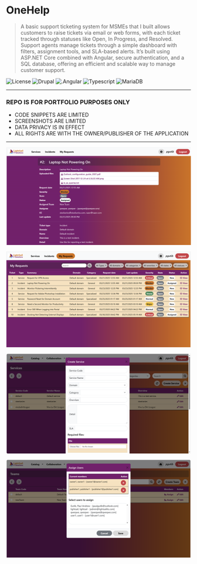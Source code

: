 # OneHelp
> A basic support ticketing system for MSMEs that I built allows customers to raise tickets via email or web forms, with each ticket tracked through statuses like Open, In Progress, and Resolved.
            Support agents manage tickets through a simple dashboard with
            filters, assignment tools, and SLA-based alerts. It’s built using
            ASP.NET Core combined with Angular, secure authentication, and a SQL
            database, offering an efficient and scalable way to manage customer
            support.

![License](https://img.shields.io/badge/license-Apache--2.0-red.svg)
![Drupal](https://img.shields.io/badge/Drupal-10-0C76AB)
![.Angular](https://img.shields.io/badge/Angular-19.0-8A2BE2)
![Typescript](https://img.shields.io/badge/Typescript-5.6-blue)
![MariaDB](https://img.shields.io/badge/MariaDB-10.11-C8102E)

---

### REPO IS FOR PORTFOLIO PURPOSES ONLY
- CODE SNIPPETS ARE LIMITED
- SCREENSHOTS ARE LIMITED
- DATA PRIVACY IS IN EFFECT
- ALL RIGHTS ARE WITH THE OWNER/PUBLISHER OF THE APPLICATION

---

![img1](https://github.com/polljii/onehelp/blob/main/onehelp1.png)

![img2](https://github.com/polljii/onehelp/blob/main/onehelp2.png)

![img3](https://github.com/polljii/onehelp/blob/main/onehelp3.png)

![img4](https://github.com/polljii/onehelp/blob/main/onehelp4.png)
